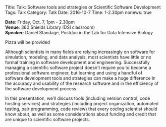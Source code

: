 Title: Talk: Software tools and strategies or Scientific Software Development
Tags: Talk
Category: Talk
Date: 2016-10-7
Time: 1-2.30pm
nonews: true

__Date__: Friday, Oct. 7, 1pm - 2.30pm   
__Venue__: 360 Shields Library (DSI classroom)   
__Speaker__: Daniel Standage, Postdoc in the Lab for Data Intensive Biology   

<div class='btn btn-info'>
Pizza will be provided
</div>

Although scientists in many fields are relying increasingly on software for simulation, modeling, and data analysis, most scientists have little or no formal training in software development and engineering. Successfully managing a scientific software project doesn't require you to become a professional software engineer, but learning and using a handful of software development tools and strategies can make a huge difference in the accuracy and usability of the research software and in the efficiency of the software development process.

In this presentation, we'll discuss tools (including version control, code hosting services) and strategies (including project organization, automated testing, pair programming, code review) that every coding scientist should know about, as well as some considerations about funding and credit that are unique to scientific software projects.
